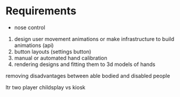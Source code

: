 # Requirements

- nose control
  
1. design user movement animations or make infrastructure to build animations (api)
2. button layouts (settings button)
3. manual or automated hand calibration
4. rendering designs and fitting them to 3d models of hands

removing disadvantages between able bodied and disabled people

ltr two player
childsplay vs
kiosk